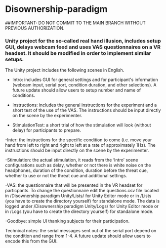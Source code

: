 # Disownership-paradigm

##IMPORTANT: DO NOT COMMIT TO THE MAIN BRANCH WITHOUT PREVIOUS AUTHORIZATION.

### Unity project for the so-called real hand illusion, includes setup GUI, delays webcam feed and uses VAS questionnaires on a VR headset. It should be modified in order to implement similar setups.

The Unity project includes the following scenes in English. 

- Intro: includes GUI for general settings and for participant's information (webcam input, serial port, condition duration, and other selections). A future update should allow users to setup number and name of conditions.

- Instructions: includes the general instructions for the experiment and a short test of the use of the VAS. The instructions should be input directly on the scene by the experimenter.

- StimulationTest: a short trial of how the stimulation will look (without delay) for participants to prepare.

-Inter: the instructions for the specific condition to come (i.e. move your hand from left to right and right to left at a rate of approximately 1Hz). The instructions should be input directly on the scene by the experimenter.

-Stimulation: the actual stimulation, it reads from the ‘Intro’ scene configurations such as delay, whether or not there is white noise on the headphones, duration of the condition, duration before the threat cue, whether to use or not the threat cue and additional settings.

-VAS: the questionnaire that will be presented in the VR headset for particpants. To change the questionnaire edit the questions.csv file located in /Disownership paradigm Unity/Lists/ for Unity Editor mode or in /Lists (you have to create the directory yourself) for standalone mode. The data is logged under /Disownership paradigm Unity/Logs/ for Unity Editor mode or in /Logs (you have to create the directory yourself) for standalone mode.

-Goodbye: simple UI thanking subjects for their participation. 

Technical notes: the serial messages sent out of the serial port depend on the condition and range from 1-4. A future update should allow users to encode this from the GUI.



